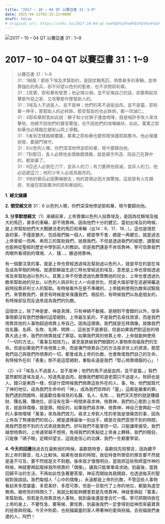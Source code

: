 ```yaml
---
title: "2017 – 10 – 04 QT 以賽亞書 31：1~9"
date: 2025-04-12T02:25:22+0800
draft: false
# original_url: https://cmtc.tw/2017-10-04-qt-%e4%bb%a5%e8%b3%bd%e4%ba%9e%e6%9b%b8-31%ef%bc%9a19
---
```


![2017 – 10 – 04 QT 以賽亞書 31：1~9](/images/qt.jpg   "2017 – 10 – 04 QT 以賽亞書 31：1~9")

# 2017 – 10 – 04 QT 以賽亞書 31：1~9

> 以賽亞書 31：1~9  
> 31：1禍哉！那些下埃及求幫助的，是因仗賴馬匹，倚靠甚多的車輛，並倚靠強壯的馬兵，卻不仰望以色列的聖者，也不求問耶和華。  
> 31：2其實，耶和華有智慧；他必降災禍，並不反悔自己的話，卻要興起攻擊那作惡之家，又攻擊那作孽幫助人的。  
> 31：3埃及人不過是人，並不是神；他們的馬不過是血肉，並不是靈。耶和華一伸手，那幫助人的必絆跌，那受幫助的也必跌倒，都一同滅亡。  
> 31：4耶和華對我如此說：獅子和少壯獅子護食咆哮，就是喊許多牧人來攻擊他，他總不因他們的聲音驚惶，也不因他們的喧嘩縮伏。如此，萬軍之耶和華也必降臨在錫安山岡上爭戰。  
> 31：5雀鳥怎樣搧翅覆雛，萬軍之耶和華也要照樣保護耶路撒冷。他必保護拯救，要越門保守。  
> 31：6以色列人哪，你們深深地悖逆耶和華，現今要歸向他。  
> 31：7到那日，各人必將他金偶像銀偶像，就是親手所造、陷自己在罪中的，都拋棄了。  
> 31：8亞述人必倒在刀下，並非人的刀；有刀要將他吞滅，並非人的刀。他必逃避這刀；他的少年人必成為服苦的。  
> 31：9他的磐石必因驚嚇挪去；他的首領必因大旗驚惶。這是那有火在錫安、有爐在耶路撒冷的耶和華說的。

**1.** **經文誦讀**

**2.** **領受經文**賽 31：6 以色列人哪，你們深深地悖逆耶和華，現今要歸向他。

**3. 分享默想經文**（1）承續前章，上帝責備以色列人投靠埃及，是因為仗賴埃及強大的馬匹，甚多的車輛，卻不倚靠神。因為他們十分的健忘，當初出埃及的時候，是上帝幫助他們大大戰勝法老的馬匹和車輛（出14：9、17、18…）。這也是很悲哀的事，不僅是猶大，包括我們每一個人，總是學不會，總是一再健忘，就是過去上帝曾經一而再、再而三的幫助我們，拯救我們。不但是透過我們的經歷，讀聖經也能夠從聖經的歷史中學到前人的教訓。但是我們還是不肯信靠神，寧可信靠我們肉眼所看得到的環境、人、錢…，勝過倚靠神。

有一個要注意的事，就是上帝也曾經透過埃及幫助過以色列人，就是早在約瑟在埃及成為宰相的時候。就連耶穌誕生逃亡時也曾經逃到埃及，意思是上帝也曾經透過埃及來幫助過以色列人。其實上帝不但會透過仇敵管教祂的兒女，上帝也會透過仇敵來幫助祂的兒女。以色列人與非利士人一向是世仇，但是大衛卻曾在逃避掃羅追殺時投靠非利士人的幫助。有時候看外在是不準確的，上帝能夠使用仇敵來試驗我們，來管教我們，甚至有時候是來保護我們。相反的，有時候我們以為是朋友的，有時候卻反而反過來成為我們的仇敵。

這個世上，除了神是愛，神是真理，只有神絕不動搖，是絕對不會錯的以外，很多事情都沒有我們想像的這麼絕對。上帝最生氣的，不是我們去尋找資源，而是我們倚靠其他的人事物超過倚靠上帝自己。因為這樣做，我們就是在拜偶像。就像我們找名醫、名師、名牧、名牌、明牌…，這些並不是罪惡，但是如果我們對這些的倚靠大過上帝，我們的倚靠就成了罪惡。如果我們真的倚靠上帝，上帝就能夠使用「一切的方法」、「萬事互相效力」，甚至是跌破我們眼鏡的人事物來祝福我們的生命。但是如果我們不肯倚靠上帝，而是專門倚靠自己的方法尋求世上的資源，那麼我們自己與我們所倚靠的一切，都會成為上帝的仇敵，也會敗壞我們自己的生命。有時候外在的「表象」倒不是這麼絕對，重點永遠是我們「堅心倚靠順服的心」！

（2）v3「埃及人不過是人，並不是神；他們的馬不過是血肉，並不是靈。」我們當然都知道埃及是人，知道馬是血肉，就像我們都知道老闆只不過是人、牧師也是人，錢只是東西一樣，但是什麼時候我們倚靠這些外在的人、事、物，他們就取代了神的地位，成為我們生命中的「神」，成為我們崇拜的「靈」，這都是嚴重的罪。我們遇到問題時，就喜歡找看得見的名醫、名人、名牧…，我們天天想的就是賺錢財、賺名聲、賺地位，卻沒有在第一時間來尋求神，倚靠神，我們的心態對上帝而言，就是拜偶像，就是罪。相反的，如果我們尋求神、倚靠神，神自己會興起一切的人事物環境「萬事」來為我們效力。尋求上帝對人性的老我是很痛苦的事，因為上帝為了熬煉我們的信心，總是選擇最後一刻出手，總是在我們意想不到的時間，用我們意想不到的方式來拯救我們，好叫我們不能掌控一切，只能謙卑接受。我們越想倚靠的，上帝通常越不想用，免得我們的焦點從上帝身上轉移。我們的眼目，只能像「鴿子眼」定睛仰望主，這就是信心的功課，我們一生都要學習。

**4. 今天的回應**我過去在最軟弱的時候，喜歡跑特會，喜歡找先知預言，因為聽不到上帝的聲音，找人比較快。結果有很長的時間，我從特會所領受的預言要不然就是遙不可及，要不然就是文不對題。後來我才慢慢明白，當我把這些牧師當作神的時候，神就要興起廢掉我所倚靠的「偶像」，讓我只能單單尋求祂。到最後，當我回歸平淡的生活，不再如此性急著要答案，神反而開始為我開路，也透過每天的聖經對我說話。我們每個人「心中的偶像」，永遠都是上帝的仇敵，不管這些人事物看起來多麼屬靈、多麼美好、多麼可靠，但是一旦取代了上帝的地位，都變為虛空無用。被修剪的時間久了，我就比較能夠體會若是先倚靠神，神就會興起「萬事」來幫助我。但若是先倚靠其他人事物，我到最後還是會白忙一場。寧可把期待放在上帝的身上，不要性急，要等候、要信靠，到最後我們一定會得到從神而來最寶貴的拯救與祝福。今天中秋節，也祝福屬靈的家人帶著神的愛與祝福，去祝福我們身邊的人，阿們！